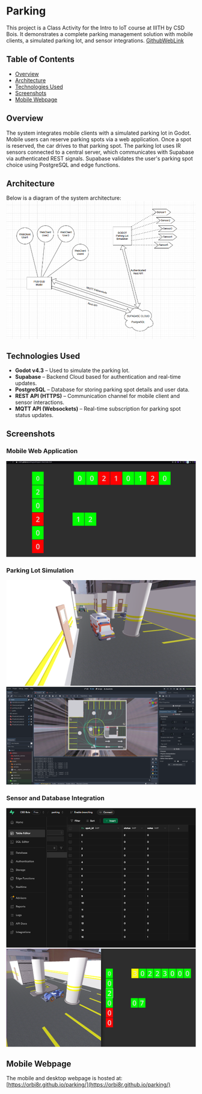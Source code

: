 # Parking

This project is a Class Activity for the Intro to IoT course at IIITH by CSD Bois. It demonstrates a complete parking management solution with mobile clients, a simulated parking lot, and sensor integrations. [GithubWebLink](https://orbi8r.github.io/parking/)

## Table of Contents
- [Overview](#overview)
- [Architecture](#architecture)
- [Technologies Used](#technologies-used)
- [Screenshots](#screenshots)
- [Mobile Webpage](#mobile-webpage)

## Overview

The system integrates mobile clients with a simulated parking lot in Godot. Mobile users can reserve parking spots via a web application. Once a spot is reserved, the car drives to that parking spot. The parking lot uses IR sensors connected to a central server, which communicates with Supabase via authenticated REST signals. Supabase validates the user's parking spot choice using PostgreSQL and edge functions.

## Architecture

Below is a diagram of the system architecture:
![Architecture Diagram](images/Architecture.png)

## Technologies Used

- **Godot v4.3** – Used to simulate the parking lot.
- **Supabase** – Backend Cloud based for authentication and real-time updates.
- **PostgreSQL** – Database for storing parking spot details and user data.
- **REST API (HTTPS)** – Communication channel for mobile client and sensor interactions.
- **MQTT API (Websockets)** – Real-time subscription for parking spot status updates.

## Screenshots

### Mobile Web Application
![Mobile Webapp](images/webapp.png)

### Parking Lot Simulation
![Parking Lot View](images/Parkinglot1.png)
![Parking Lot Simulation](images/Parkinglot2.png)

### Sensor and Database Integration
![Supabase Table](images/SupabaseTable.png)
![Parking Lot & Webapp Side-By-Side](images/Parkinglot_and_webapp_sidebyside.png)

## Mobile Webpage
The mobile and desktop webpage is hosted at: [https://orbi8r.github.io/parking/](https://orbi8r.github.io/parking/)
